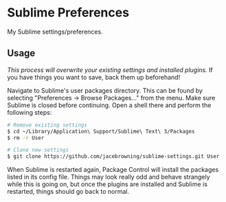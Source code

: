 # Sublime Preferences

My Sublime settings/preferences.

## Usage

*This process will overwrite your existing settings and installed plugins.*
If you have things you want to save, back them up beforehand!

Navigate to Sublime's user packages directory. This can be found by selecting
"Preferences -> Browse Packages..." from the menu. Make sure Sublime is closed
before continuing. Open a shell there and perform the following steps:

```bash
# Remove existing settings
$ cd ~/Library/Application\ Support/Sublime\ Text\ 3/Packages
$ rm -r User

# Clone new settings
$ git clone https://github.com/jacebrowning/sublime-settings.git User
```

When Sublime is restarted again, Package Control will install the packages
listed in its config file. Things may look really odd and behave strangely
while this is going on, but once the plugins are installed and Sublime is
restarted, things should go back to normal.
